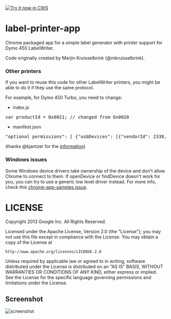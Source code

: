<a target="_blank" href="https://chrome.google.com/webstore/detail/fgnncpfphbgfchijmoopegkdhihegfla">![Try it now in CWS](https://raw.github.com/GoogleChrome/chrome-app-samples/master/tryitnowbutton.png "Click here to install this sample from the Chrome Web Store")</a>


label-printer-app
=================

Chrome packaged app for a simple label generator with printer support for Dymo 450 LabelWriter.

Code originally created by Marjin Kruisselbrink (@mkruisselbrink).

### Other printers

If you want to reuse this code for other LabelWriter printers, you might be able to do it if they use the same protocol.

For example, for Dymo 450 Turbo, you need to change:

- index.js
<pre>
var productId = 0x0021; // changed from 0x0020
</pre>

- manifest.json
<pre>
"optional_permissions": [ {"usbDevices": [{"vendorId": 2338, "productId": 33}]}] // changed from 32
</pre>

(thanks @kjantzer for the [information](https://github.com/GoogleChrome/chrome-app-samples/issues/126#issuecomment-29547981))

### Windows issues

Some Windows device drivers take ownership of the device and don't allow Chrome to connect to them. If openDevice or findDevice doesn't work for you, you can try to use a generic low level driver instead. 
For more info, check this [chrome-app-samples issue](https://github.com/GoogleChrome/chrome-app-samples/issues/203).

LICENSE
=======

Copyright 2013 Google Inc. All Rights Reserved.

Licensed under the Apache License, Version 2.0 (the "License");
you may not use this file except in compliance with the License.
You may obtain a copy of the License at

    http://www.apache.org/licenses/LICENSE-2.0

Unless required by applicable law or agreed to in writing, software
distributed under the License is distributed on an "AS IS" BASIS,
WITHOUT WARRANTIES OR CONDITIONS OF ANY KIND, either express or implied.
See the License for the specific language governing permissions and
limitations under the License.
     
## Screenshot
![screenshot](https://raw.github.com/GoogleChrome/chrome-app-samples/master/usb-label-printer/assets/screenshot_1280_800.png)

